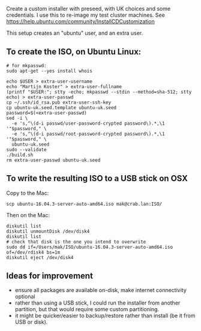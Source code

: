 Create a custom installer with preseed, with UK choices and some credentials.
I use this to re-image my test cluster machines.
See https://help.ubuntu.com/community/InstallCDCustomization

This setup creates an "ubuntu" user, and an extra user.

## To create the ISO, on Ubuntu Linux:

```
# for mkpasswd:
sudo apt-get --yes install whois

echo $USER > extra-user-username
echo "Martijn Koster" > extra-user-fullname
(printf "$USER:"; stty -echo; mkpasswd --stdin --method=sha-512; stty echo) > extra-user-passwd
cp ~/.ssh/id_rsa.pub extra-user-ssh-key
cp ubuntu-uk.seed.template ubuntu-uk.seed
password=$(<extra-user-passwd)
sed -i \
  -e 's,^\(d-i passwd/user-password-crypted password\).*,\1 '"$password," \
  -e 's,^\(d-i passwd/root-password-crypted password\).*,\1 '"$password," \
  ubuntu-uk.seed
sudo --validate
./build.sh
rm extra-user-passwd ubuntu-uk.seed
```

## To write the resulting ISO to a USB stick on OSX

Copy to the Mac:

```
scp ubuntu-16.04.3-server-auto-amd64.iso mak@crab.lan:ISO/
```

Then on the Mac:

```
diskutil list
diskutil unmountDisk /dev/disk4
diskutil list
# check that disk is the one you intend to overwrite
sudo dd if=/Users/mak/ISO/ubuntu-16.04.3-server-auto-amd64.iso of=/dev/rdisk4 bs=1m
diskutil eject /dev/disk4
```

## Ideas for improvement

- ensure all packages are available on-disk, make internet connectivity optional
- rather than using a USB stick, I could run the installer from another partition,
  but that would require some custom partitioning.
- it might be quicker/easier to backup/restore rather than install (be it from USB or disk).
